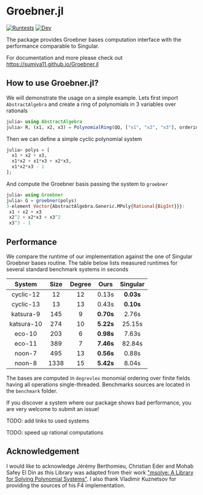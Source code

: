 # Groebner.jl

[![Runtests](https://github.com/sumiya11/Groebner.jl/actions/workflows/Runtests.yml/badge.svg)](https://github.com/sumiya11/Groebner.jl/actions/workflows/Runtests.yml)
[![Dev](https://img.shields.io/badge/docs-dev-blue.svg)](https://sumiya11.github.io/Groebner.jl)


The package provides Groebner bases computation interface with the performance
comparable to Singular.

For documentation and more please check out https://sumiya11.github.io/Groebner.jl

## How to use Groebner.jl?

We will demonstrate the usage on a simple example. Lets first import `AbstractAlgebra`
and create a ring of polynomials in 3 variables over rationals

```julia
julia> using AbstractAlgebra
julia> R, (x1, x2, x3) = PolynomialRing(QQ, ["x1", "x2", "x3"], ordering=:degrevlex);
```

Then we can define a simple cyclic polynomial system

```julia
julia> polys = [
  x1 + x2 + x3,
  x1*x2 + x1*x3 + x2*x3,
  x1*x2*x3 - 1
];
```

And compute the Groebner basis passing the system to `groebner`


```julia
julia> using Groebner
julia> G = groebner(polys)
3-element Vector{AbstractAlgebra.Generic.MPoly{Rational{BigInt}}}:
 x1 + x2 + x3
 x2^2 + x2*x3 + x3^2
 x3^3 - 1
```

## Performance

We compare the runtime of our implementation against the one of Singular Groebner bases routine. The table below lists measured runtimes for several standard benchmark systems in seconds

|   System    | Size  | Degree | Ours    | Singular |
| :---:       | :---: | :--: | :----: |  :---:   |
| cyclic-12   |  12   | 12 | 0.13s  | **0.03s**    |
| cyclic-13   |  13   | 13 | 0.43s  | **0.10s**    |
| katsura-9   |  145  | 9  | **0.70s**  | 2.76s    |
| katsura-10  |  274  | 10 | **5.22s**  | 25.15s   |
| eco-10  |  203  | 6 | **0.98s**  | 7.63s   |
| eco-11  |  389  | 7 | **7.46s**  | 82.84s   |
| noon-7      |  495  |  13  | **0.56s**  | 0.88s    |
| noon-8      |  1338 |  15  | **5.42s**  | 8.04s    |

The bases are computed in `degrevlex` monomial ordering over finite fields having all operations single-threaded. Benchmarks sources are located in the `benchmark` folder.

If you discover a system where our package shows bad performance, you are very welcome to submit an issue!  

TODO: add links to used systems

TODO: speed up rational computations

## Acknowledgement

I would like to acknowledge Jérémy Berthomieu, Christian Eder and Mohab Safey El Din as this Library was adapted from their work ["msolve: A Library for Solving Polynomial Systems"](https://arxiv.org/abs/2104.03572). I also thank Vladimir Kuznetsov for providing the sources of his F4 implementation.
